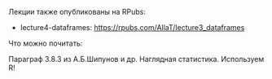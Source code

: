 Лекции также опубликованы на RPubs:

* lecture4-dataframes: https://rpubs.com/AllaT/lecture3_dataframes

Что можно почитать:

Параграф 3.8.3 из А.Б.Шипунов и др. Наглядная статистика. Используем R!